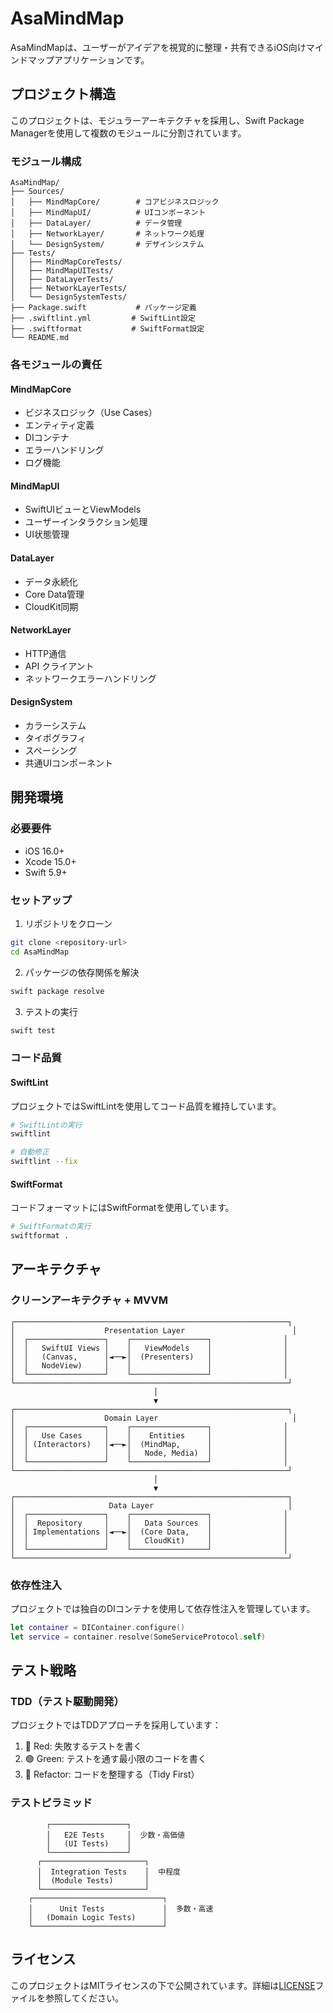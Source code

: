 # AsaMindMap

AsaMindMapは、ユーザーがアイデアを視覚的に整理・共有できるiOS向けマインドマップアプリケーションです。

## プロジェクト構造

このプロジェクトは、モジュラーアーキテクチャを採用し、Swift Package Managerを使用して複数のモジュールに分割されています。

### モジュール構成

```
AsaMindMap/
├── Sources/
│   ├── MindMapCore/        # コアビジネスロジック
│   ├── MindMapUI/          # UIコンポーネント
│   ├── DataLayer/          # データ管理
│   ├── NetworkLayer/       # ネットワーク処理
│   └── DesignSystem/       # デザインシステム
├── Tests/
│   ├── MindMapCoreTests/
│   ├── MindMapUITests/
│   ├── DataLayerTests/
│   ├── NetworkLayerTests/
│   └── DesignSystemTests/
├── Package.swift           # パッケージ定義
├── .swiftlint.yml         # SwiftLint設定
├── .swiftformat           # SwiftFormat設定
└── README.md
```

### 各モジュールの責任

#### MindMapCore
- ビジネスロジック（Use Cases）
- エンティティ定義
- DIコンテナ
- エラーハンドリング
- ログ機能

#### MindMapUI
- SwiftUIビューとViewModels
- ユーザーインタラクション処理
- UI状態管理

#### DataLayer
- データ永続化
- Core Data管理
- CloudKit同期

#### NetworkLayer
- HTTP通信
- API クライアント
- ネットワークエラーハンドリング

#### DesignSystem
- カラーシステム
- タイポグラフィ
- スペーシング
- 共通UIコンポーネント

## 開発環境

### 必要要件
- iOS 16.0+
- Xcode 15.0+
- Swift 5.9+

### セットアップ

1. リポジトリをクローン
```bash
git clone <repository-url>
cd AsaMindMap
```

2. パッケージの依存関係を解決
```bash
swift package resolve
```

3. テストの実行
```bash
swift test
```

### コード品質

#### SwiftLint
プロジェクトではSwiftLintを使用してコード品質を維持しています。

```bash
# SwiftLintの実行
swiftlint

# 自動修正
swiftlint --fix
```

#### SwiftFormat
コードフォーマットにはSwiftFormatを使用しています。

```bash
# SwiftFormatの実行
swiftformat .
```

## アーキテクチャ

### クリーンアーキテクチャ + MVVM

```
┌─────────────────────────────────────────────────────────────┐
│                    Presentation Layer                        │
│  ┌─────────────────┐    ┌─────────────────┐                │
│  │   SwiftUI Views │    │   ViewModels    │                │
│  │   (Canvas,      │◄──►│  (Presenters)   │                │
│  │   NodeView)     │    │                 │                │
│  └─────────────────┘    └─────────────────┘                │
└─────────────────────────────────────────────────────────────┘
                                │
                                ▼
┌─────────────────────────────────────────────────────────────┐
│                    Domain Layer                              │
│  ┌─────────────────┐    ┌─────────────────┐                │
│  │   Use Cases     │    │    Entities     │                │
│  │ (Interactors)   │◄──►│  (MindMap,      │                │
│  │                 │    │   Node, Media)  │                │
│  └─────────────────┘    └─────────────────┘                │
└─────────────────────────────────────────────────────────────┘
                                │
                                ▼
┌─────────────────────────────────────────────────────────────┐
│                     Data Layer                              │
│  ┌─────────────────┐    ┌─────────────────┐                │
│  │  Repository     │    │   Data Sources  │                │
│  │ Implementations │◄──►│  (Core Data,    │                │
│  │                 │    │   CloudKit)     │                │
│  └─────────────────┘    └─────────────────┘                │
└─────────────────────────────────────────────────────────────┘
```

### 依存性注入

プロジェクトでは独自のDIコンテナを使用して依存性注入を管理しています。

```swift
let container = DIContainer.configure()
let service = container.resolve(SomeServiceProtocol.self)
```

## テスト戦略

### TDD（テスト駆動開発）

プロジェクトではTDDアプローチを採用しています：

1. 🔴 Red: 失敗するテストを書く
2. 🟢 Green: テストを通す最小限のコードを書く
3. 🔵 Refactor: コードを整理する（Tidy First）

### テストピラミッド

```
        ┌─────────────────┐
        │   E2E Tests     │  少数・高価値
        │   (UI Tests)    │
        └─────────────────┘
      ┌───────────────────────┐
      │  Integration Tests    │  中程度
      │  (Module Tests)       │
      └───────────────────────┘
    ┌─────────────────────────────┐
    │      Unit Tests             │  多数・高速
    │   (Domain Logic Tests)      │
    └─────────────────────────────┘
```

## ライセンス

このプロジェクトはMITライセンスの下で公開されています。詳細は[LICENSE](LICENSE)ファイルを参照してください。